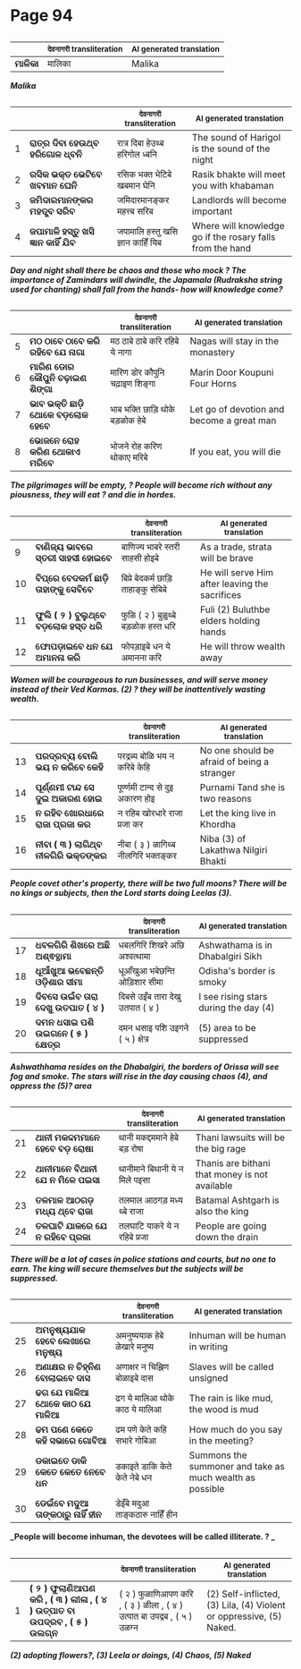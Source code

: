 # Page 94
## 
| | <sub>देवनागरी transliteration</sub> | <sub>AI generated translation</sub> |
| --- | --- | ---|
| **ମାଳିକା** | मालिका | Malika | <!-- Block 1 -->
<!-- Section [1],  -->
<!-- Placeholder for translation. Place text between the underscores(_) and with no leading or trailing spaces. -->
**_Malika_**


## 
| | | <sub>देवनागरी transliteration</sub> | <sub>AI generated translation</sub> |
| --- | --- | --- | ---|
| 1 | **ରାତ୍ର ଦିବା ହେଉଥ୍ବ ହରିଗୋଳ ଧ୍ବନି** | रात्र दिबा हेउथ्ब हरिगोल ध्बनि | The sound of Harigol is the sound of the night | <!-- Block 2 -->
| 2 | **ରସିକ ଭକ୍ତ ଭେଟିବେ ଖବମାନ ଘେନି** | रसिक भक्त भेटिबे खबमान घेनि | Rasik bhakte will meet you with khabaman | <!-- Block 2 -->
| 3 | **ଜମିଦାରମାନଙ୍କର ମହତ୍ତ୍ବ ସରିବ** | जमिदारमानङ्कर महत्त्ब सरिब | Landlords will become important | <!-- Block 2 -->
| 4 | **ଜପାମାଳି ହସ୍ତୁ ଖସି ଜ୍ଞାନ କାହିଁ ଯିବ** | जपामालि हस्तु खसि ज्ञान काहिँ यिब | Where will knowledge go if the rosary falls from the hand | <!-- Block 2 -->

**_Day and night shall there be chaos and those who mock ? The importance of Zamindars will dwindle, the Japamala (Rudraksha string used for chanting) shall fall from the hands- how will knowledge come?_**

## 
| | | <sub>देवनागरी transliteration</sub> | <sub>AI generated translation</sub> |
| --- | --- | --- | ---|
| 5 | **ମଠ ଠାବେ ଠାବେ କରି ରହିବେ ଯେ ନାଗା** | मठ ठाबे ठाबे करि रहिबे ये नागा | Nagas will stay in the monastery | <!-- Block 2 -->
| 6 | **ମାରିଣ ଡୋର କୌପୁନି ଚଢ଼ାଇଣ ଶିଙ୍ଗା** | मारिण डोर कौपुनि चढ़ाइण शिङ्गा | Marin Door Koupuni Four Horns | <!-- Block 2 -->
| 7 | **ଭାବ ଭକ୍ତି ଛାଡ଼ି ଥୋକେ ବଡ଼ଲୋକ ହେବେ** | भाब भक्ति छाड़ि थोके बड़ळोक हेबे | Let go of devotion and become a great man | <!-- Block 3 -->
| 8 | **ଭୋଜନେ ରୋହ କରିଣ ଥୋକାଏ ମରିବେ** | भोजने रोह करिण थोकाए मरिबे | If you eat, you will die | <!-- Block 3 -->

**_The pilgrimages will be empty, ? People will become rich without any piousness, they will eat ? and die in hordes._**

## 
| | | <sub>देवनागरी transliteration</sub> | <sub>AI generated translation</sub> |
| --- | --- | --- | ---|
| 9 | **ବାଣିଜ୍ୟ ଭାବରେ ସ୍ତରୀ ସାହସୀ ହୋଇବେ** | बाणिज्य भाबरे स्तरी साहसी होइबे | As a trade, strata will be brave | <!-- Block 3 -->
| 10 | **ବିପ୍ରେ ବେଦକର୍ମ ଛାଡ଼ି ତାହାଙ୍କୁ ସେବିବେ** | बिप्रे बेदकर्म छाड़ि ताहाङ्कु सेबिबे | He will serve Him after leaving the sacrifices | <!-- Block 3 -->
| 11 | **ଫୁଲି ( ୨ ) ବୁଲୁଥ୍ବେ ବଡ଼ଲୋକ ହସ୍ତ ଧରି** | फुळि ( २ ) बुळुथ्बे बड़ळोक हस्त धरि | Fuli (2) Buluthbe elders holding hands | <!-- Block 3 -->
| 12 | **ଫୋପଡ଼ାଇବେ ଧନ ଯେ ଅମାନନା କରି** | फोपड़ाइबे धन ये अमानना करि | He will throw wealth away | <!-- Block 3 -->

**_Women will be courageous to run businesses, and will serve money instead of their Ved Karmas. (2) ? they will be inattentively wasting wealth._**

## 
| | | <sub>देवनागरी transliteration</sub> | <sub>AI generated translation</sub> |
| --- | --- | --- | ---|
| 13 | **ପରଦ୍ରବ୍ୟ ବୋଲି ଭୟ ନ କରିବେ କେହି** | परद्रब्य बोळि भय न करिबे केहि | No one should be afraid of being a stranger | <!-- Block 3 -->
| 14 | **ପୂର୍ଣ୍ଣମୀ ଟାନ୍ଦ ସେ ଦୁଇ ଅକାରଣ ହୋଇ** | पूर्ण्णमी टान्द से दुइ अकारण होइ | Purnami Tand she is two reasons | <!-- Block 3 -->
| 15 | **ନ ରହିବ ଖୋରଧାରେ ରାଜା ପ୍ରଜା କର** | न रहिब खोरधारे राजा प्रजा कर | Let the king live in Khordha | <!-- Block 3 -->
| 16 | **ନୀବା ( ୩ ) ଲାଗିଥ୍ବ ନୀଳଗିରି ଭକ୍ତଙ୍କର** | नीबा ( ३ ) ळागिथ्ब नीलगिरि भक्तङ्कर | Niba (3) of Lakathwa Nilgiri Bhakti | <!-- Block 3 -->

**_People covet other's property, there will be two full moons? There will be no kings or subjects, then the Lord starts doing Leelas (3)._**

## 
| | | <sub>देवनागरी transliteration</sub> | <sub>AI generated translation</sub> |
| --- | --- | --- | ---|
| 17 | **ଧବଳଗିରି ଶିଖରେ ଅଛି ଅଶ୍ଵତ୍ଥାମା** | धबलगिरि शिखरे अछि अश्वत्थामा | Ashwathama is in Dhabalgiri Sikh | <!-- Block 3 -->
| 18 | **ଧୂଆଁଖୁଆ ଭବେଛନ୍ତି ଓଡ଼ିଶାର ସୀମା** | धूआँखुआ भबेछन्ति ओड़िशार सीमा | Odisha&#39;s border is smoky | <!-- Block 3 -->
| 19 | **ଦିବସେ ଉଇଁବ ତାରା ଦେଖୁ ଉତପାତ ( ୪ )** | दिबसे उइँब तारा देखु उतपात ( ४ ) | I see rising stars during the day (4) | <!-- Block 3 -->
| 20 | **ଦମନ ଧସାଇ ପଶି ଉଇଗନେ ( ୫ ) କ୍ଷେତ୍ର** | दमन धसाइ पशि उइगने ( ५ ) क्षेत्र | (5) area to be suppressed | <!-- Block 3 -->

**_Ashwathhama resides on the Dhabalgiri, the borders of Orissa will see fog and smoke. The stars will rise in the day causing chaos (4), and oppress the (5)? area_**

## 
| | | <sub>देवनागरी transliteration</sub> | <sub>AI generated translation</sub> |
| --- | --- | --- | ---|
| 21 | **ଥାନୀ ମକଦ୍ଦମମାନେ ହେବେ ବଡ଼ ରୋଷା** | थानी मकद्दममाने हेबे बड़ रोषा | Thani lawsuits will be the big rage | <!-- Block 3 -->
| 22 | **ଥାନୀମାନେ ବିଥାନୀ ଯେ ନ ମିଳେ ପଇସା** | थानीमाने बिथानी ये न मिले पइसा | Thanis are bithani that money is not available | <!-- Block 3 -->
| 23 | **ତଳମାଳ ଆଠଗଡ଼ ମଧ୍ୟ ଥ୍ବେ ରାଜା** | तलमाल आठगड़ मध्य थ्बे राजा | Batamal Ashtgarh is also the king | <!-- Block 3 -->
| 24 | **ତଳଘାଟି ଯାକରେ ଯେ ନ ରହିବେ ପ୍ରଜା** | तलघाटि याकरे ये न रहिबे प्रजा | People are going down the drain | <!-- Block 3 -->

**_There will be a lot of cases in police stations and courts, but no one to earn. The king will secure themselves but the subjects will be suppressed._**

## 
| | | <sub>देवनागरी transliteration</sub> | <sub>AI generated translation</sub> |
| --- | --- | --- | ---|
| 25 | **ଅମନୁଷ୍ୟଯାକ ହେବେ ଲେଖାରେ ମନୁଷ୍ୟ** | अमनुष्ययाक हेबे ळेखारे मनुष्य | Inhuman will be human in writing | <!-- Block 3 -->
| 26 | **ଅଣାକ୍ଷର ନ ଚିହ୍ନିଣ ବୋଲାଇବେ ଦାସ** | अणाक्षर न चिह्निण बोळाइबे दास | Slaves will be called unsigned | <!-- Block 3 -->
| 27 | **ଢଗ ଯେ ମାଳିଆ ଥୋକେ କାଠ ଯେ ମାଳିଆ** | ढग ये मालिआ थोके काठ ये मालिआ | The rain is like mud, the wood is mud | <!-- Block 3 -->
| 28 | **ଢମ ପଣେ କେତେ କହି ସଭାରେ ଗୋବିଆ** | ढम पणे केते कहि सभारे गोबिआ | How much do you say in the meeting? | <!-- Block 3 -->
| 29 | **ଡକାଇତେ ଡାକି କେତେ କେତେ ନେବେ ଧନ** | डकाइते डाकि केते केते नेबे धन | Summons the summoner and take as much wealth as possible | <!-- Block 3 -->
| 30 | **ଡେଇଁବେ ମଦୁଆ ତାଙ୍କଠାରୁ ନାହିଁ ହୀନ** | डेइँबे मदुआ ताङ्कठारु नाहिँ हीन | | <!-- Block 3 -->
<!-- Section [2],  -->
<!-- Section [3],  -->
<!-- Placeholder for translation. Place text between the underscores(_) and with no leading or trailing spaces. -->
**_People will become inhuman, the devotees will be called illiterate. ? _**


## 
| | | <sub>देवनागरी transliteration</sub> | <sub>AI generated translation</sub> |
| --- | --- | --- | ---|
| 1 | **( ୨ ) ଫୁଲାଣିଆପଣ କରି , ( ୩ ) ଲୀଳା , ( ୪ ) ଉତ୍ପାତ ବା ଉପଦ୍ରବ , ( ୫ ) ଉଲଗ୍ନ** | ( २ ) फुळाणिआपण करि , ( ३ ) ळीला , ( ४ ) उत्पात बा उपद्रब , ( ५ ) उळग्न | (2) Self-inflicted, (3) Lila, (4) Violent or oppressive, (5) Naked. | <!-- Block 4 -->
<!-- Section [4],  -->
<!-- Placeholder for translation. Place text between the underscores(_) and with no leading or trailing spaces. -->
**_(2) adopting flowers?, (3) Leela or doings, (4) Chaos, (5) Naked_**
